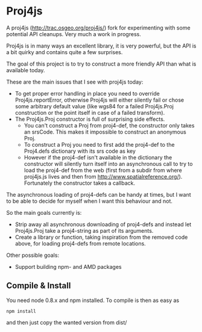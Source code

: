 Proj4js
=======

A proj4js (http://trac.osgeo.org/proj4js/) fork for experimenting with some potential API cleanups. 
Very much a work in progress.

Proj4js is in many ways an excellent library, it is very powerful, but the API is a bit quirky 
and contains quite a few surprises.

The goal of this project is to try to construct a more friendly API than what is available today.

These are the main issues that I see with proj4js today:

  * To get proper error handling in place you need to override Proj4js.reportError, otherwise
  	Proj4js will either silently fail or chose some arbitrary default value (like wgs84 for a 
	failed Proj4js.Proj construction or the point itself in case of a failed transform).
  * The Proj4js.Proj constructor is full of surprising side effects.
  	* You can't construct a Proj from proj4-def, the constructor only takes an srsCode. This
	  makes it impossible to construct an anonymous Proj.
	* To construct a Proj you need to first add the proj4-def to the Proj4.defs dictionary 
	  with its srs code as key
	* However if the proj4-def isn't available in the dictionary the constructor will silently
	  turn itself into an asynchronous call to try to load the proj4-def from the web (first from
	  a subdir from where proj4js.js lives and then from http://www.spatialreference.org/). 
	  Fortunately the constructor takes a callback. 

The asynchronous loading of proj4-defs can be handy at times, but I want to be able to decide
for myself when I want this behaviour and not. 

So the main goals currently is: 
  * Strip away all asynchronous downloading of proj4-defs and instead let Proj4js.Proj take a
  	proj4-string as part of its arguments.
  * Create a library or function, taking inspiration from the removed code above, for loading
  	proj4-defs from remote locations. 

Other possible goals:
  * Support building npm- and AMD packages

Compile & Install
-------
You need node 0.8.x and npm installed. 
To compile is then as easy as
```
npm install
```
and then just copy the wanted version from dist/